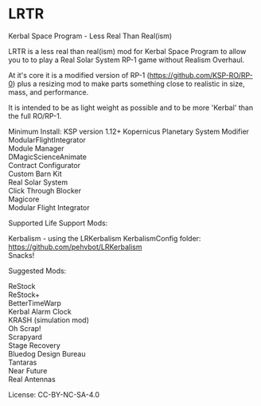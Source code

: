 # LRTR
Kerbal Space Program - Less Real Than Real(ism)

LRTR is a less real than real(ism) mod for Kerbal Space Program to allow you to to play a Real Solar System RP-1 game without Realism Overhaul.

At it's core it is a modified version of RP-1 (https://github.com/KSP-RO/RP-0) plus a resizing mod to make parts something close to realistic in size, mass, and performance.

It is intended to be as light weight as possible and to be more 'Kerbal' than the full RO/RP-1.

Minimum Install:
KSP version 1.12+
Kopernicus Planetary System Modifier<br/>
ModularFlightIntegrator<br/>
Module Manager<br/>
DMagicScienceAnimate<br/>
Contract Configurator<br/>
Custom Barn Kit<br/>
Real Solar System<br/>
Click Through Blocker<br/>
Magicore<br/>
Modular Flight Integrator<br/>

Supported Life Support Mods:

Kerbalism - using the LRKerbalism KerbalismConfig folder: https://github.com/pehvbot/LRKerbalism<br/>
Snacks!<br/>

Suggested Mods:

ReStock<br/>
ReStock+<br/>
BetterTimeWarp<br/>
Kerbal Alarm Clock<br/>
KRASH (simulation mod)<br/>
Oh Scrap!<br/>
Scrapyard<br/>
Stage Recovery<br/>
Bluedog Design Bureau<br/>
Tantaras<br/>
Near Future<br/>
Real Antennas<br/>


License: CC-BY-NC-SA-4.0
